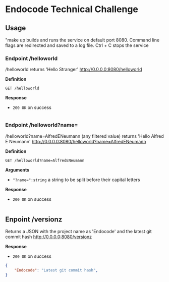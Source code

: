 # Endocode Technical Challenge

## Usage

"make up builds and runs the service on default port 8080.
Command line flags are redirected and saved to a log file.
Ctrl + C stops the service


### Endpoint /helloworld

/helloworld returns 'Hello Stranger'
http://0.0.0.0:8080/helloworld

**Definition**

`GET /helloworld`

**Response**

- `200 OK` on success

```Hello Stranger
```

### Endpoint /helloworld?name=

/helloworld?name=AlfredENeumann (any filtered value) returns 'Hello Alfred E Neumann'
http://0.0.0.0:8080/helloworld?name=AlfredENeumann

**Definition**

`GET /helloworld?name=AlfredENeumann`

**Arguments**

- `"?name=":string` a string to be split before their capital letters

**Response**

- `200 OK` on success

```Hello Alfred E Neumann
```

## Enpoint /versionz

Returns a JSON with the project name as 'Endocode' and the latest git commit hash
http://0.0.0.0:8080/versionz

**Response**

- `200 OK` on success

```json
{
    "Endocode": "Latest git commit hash",
}
```
